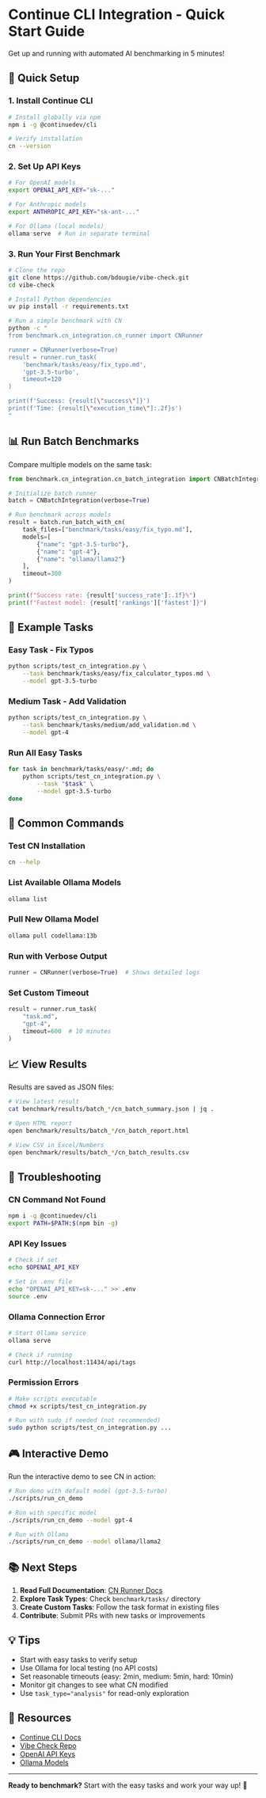 # Continue CLI Integration - Quick Start Guide

Get up and running with automated AI benchmarking in 5 minutes!

## 🚀 Quick Setup

### 1. Install Continue CLI

```bash
# Install globally via npm
npm i -g @continuedev/cli

# Verify installation
cn --version
```

### 2. Set Up API Keys

```bash
# For OpenAI models
export OPENAI_API_KEY="sk-..."

# For Anthropic models
export ANTHROPIC_API_KEY="sk-ant-..."

# For Ollama (local models)
ollama serve  # Run in separate terminal
```

### 3. Run Your First Benchmark

```bash
# Clone the repo
git clone https://github.com/bdougie/vibe-check.git
cd vibe-check

# Install Python dependencies
uv pip install -r requirements.txt

# Run a simple benchmark with CN
python -c "
from benchmark.cn_integration.cn_runner import CNRunner

runner = CNRunner(verbose=True)
result = runner.run_task(
    'benchmark/tasks/easy/fix_typo.md',
    'gpt-3.5-turbo',
    timeout=120
)

print(f'Success: {result[\"success\"]}')
print(f'Time: {result[\"execution_time\"]:.2f}s')
"
```

## 📊 Run Batch Benchmarks

Compare multiple models on the same task:

```python
from benchmark.cn_integration.cn_batch_integration import CNBatchIntegration

# Initialize batch runner
batch = CNBatchIntegration(verbose=True)

# Run benchmark across models
result = batch.run_batch_with_cn(
    task_files=["benchmark/tasks/easy/fix_typo.md"],
    models=[
        {"name": "gpt-3.5-turbo"},
        {"name": "gpt-4"},
        {"name": "ollama/llama2"}
    ],
    timeout=300
)

print(f"Success rate: {result['success_rate']:.1f}%")
print(f"Fastest model: {result['rankings']['fastest']}")
```

## 🎯 Example Tasks

### Easy Task - Fix Typos
```bash
python scripts/test_cn_integration.py \
    --task benchmark/tasks/easy/fix_calculator_typos.md \
    --model gpt-3.5-turbo
```

### Medium Task - Add Validation
```bash
python scripts/test_cn_integration.py \
    --task benchmark/tasks/medium/add_validation.md \
    --model gpt-4
```

### Run All Easy Tasks
```bash
for task in benchmark/tasks/easy/*.md; do
    python scripts/test_cn_integration.py \
        --task "$task" \
        --model gpt-3.5-turbo
done
```

## 🔧 Common Commands

### Test CN Installation
```bash
cn --help
```

### List Available Ollama Models
```bash
ollama list
```

### Pull New Ollama Model
```bash
ollama pull codellama:13b
```

### Run with Verbose Output
```python
runner = CNRunner(verbose=True)  # Shows detailed logs
```

### Set Custom Timeout
```python
result = runner.run_task(
    "task.md",
    "gpt-4",
    timeout=600  # 10 minutes
)
```

## 📈 View Results

Results are saved as JSON files:

```bash
# View latest result
cat benchmark/results/batch_*/cn_batch_summary.json | jq .

# Open HTML report
open benchmark/results/batch_*/cn_batch_report.html

# View CSV in Excel/Numbers
open benchmark/results/batch_*/cn_batch_results.csv
```

## 🐛 Troubleshooting

### CN Command Not Found
```bash
npm i -g @continuedev/cli
export PATH=$PATH:$(npm bin -g)
```

### API Key Issues
```bash
# Check if set
echo $OPENAI_API_KEY

# Set in .env file
echo "OPENAI_API_KEY=sk-..." >> .env
source .env
```

### Ollama Connection Error
```bash
# Start Ollama service
ollama serve

# Check if running
curl http://localhost:11434/api/tags
```

### Permission Errors
```bash
# Make scripts executable
chmod +x scripts/test_cn_integration.py

# Run with sudo if needed (not recommended)
sudo python scripts/test_cn_integration.py ...
```

## 🎮 Interactive Demo

Run the interactive demo to see CN in action:

```bash
# Run demo with default model (gpt-3.5-turbo)
./scripts/run_cn_demo

# Run with specific model
./scripts/run_cn_demo --model gpt-4

# Run with Ollama
./scripts/run_cn_demo --model ollama/llama2
```

## 📚 Next Steps

1. **Read Full Documentation**: [CN Runner Docs](./cn-runner.md)
2. **Explore Task Types**: Check `benchmark/tasks/` directory
3. **Create Custom Tasks**: Follow the task format in existing files
4. **Contribute**: Submit PRs with new tasks or improvements

## 💡 Tips

- Start with easy tasks to verify setup
- Use Ollama for local testing (no API costs)
- Set reasonable timeouts (easy: 2min, medium: 5min, hard: 10min)
- Monitor git changes to see what CN modified
- Use `task_type="analysis"` for read-only exploration

## 🔗 Resources

- [Continue CLI Docs](https://docs.continue.dev/cli)
- [Vibe Check Repo](https://github.com/bdougie/vibe-check)
- [OpenAI API Keys](https://platform.openai.com/api-keys)
- [Ollama Models](https://ollama.ai/library)

---

**Ready to benchmark?** Start with the easy tasks and work your way up! 🚀